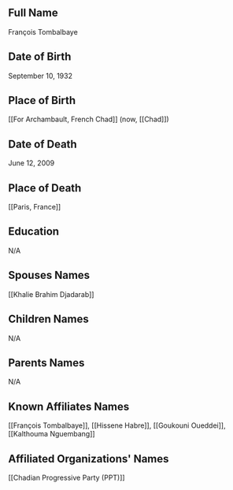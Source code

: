## Full Name
François Tombalbaye

## Date of Birth
September 10, 1932

## Place of Birth
[[For Archambault, French Chad]] (now, [[Chad]])

## Date of Death
June 12, 2009

## Place of Death
[[Paris, France]]

## Education
N/A

## Spouses Names
[[Khalie Brahim Djadarab]]

## Children Names
N/A

## Parents Names
N/A

## Known Affiliates Names
[[François Tombalbaye]], [[Hissene Habre]], [[Goukouni Oueddei]], [[Kalthouma Nguembang]]

## Affiliated Organizations' Names
[[Chadian Progressive Party (PPT)]]
